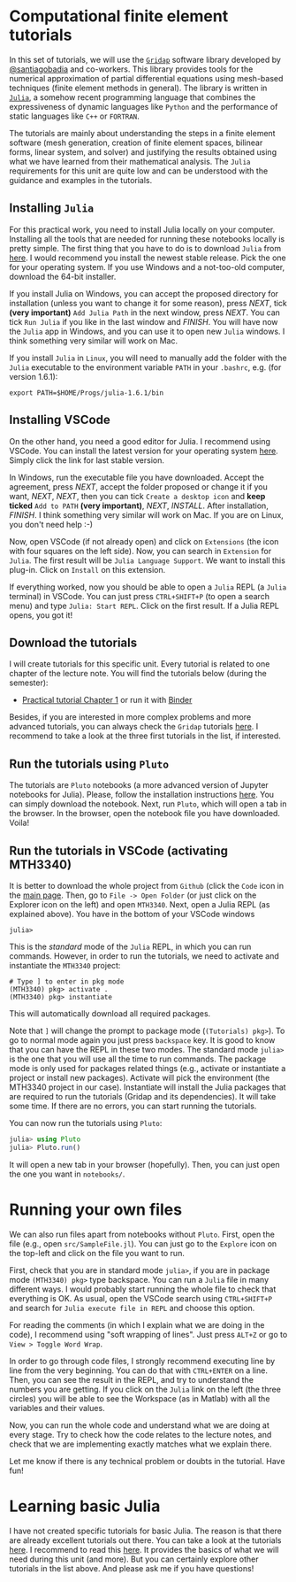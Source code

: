# Computational finite element tutorials

In this set of tutorials, we will use the [`Gridap`](https://github.com/gridap/Gridap.jl) software library developed by [@santiagobadia](https://github.com/santiagobadia) and co-workers. This library provides tools for the numerical approximation of partial differential equations using mesh-based techniques (finite element methods in general). The library is written in [`Julia`](https://julialang.org), a somehow recent programming language that combines the expressiveness of dynamic languages like `Python` and the performance of static languages like `C++` or `FORTRAN`.

The tutorials are mainly about understanding the steps in a finite element software (mesh generation, creation of finite element spaces, bilinear forms, linear system, and solver) and justifying the results obtained using what we have learned from their mathematical analysis. The `Julia` requirements for this unit are quite low and can be understood with the guidance and examples in the tutorials. 

## Installing `Julia`

For this practical work, you need to install Julia locally on your computer. Installing all the tools that are needed for running these notebooks locally is pretty simple. The first thing that you have to do is to download `Julia` from [here](https://julialang.org/downloads/).  I would recommend you install the newest stable release. Pick the one for your operating system. If you use Windows and a not-too-old computer, download the 64-bit installer.

If you install Julia on Windows, you can accept the proposed directory for installation (unless you want to change it for some reason), press _NEXT_, tick **(very important)** `Add Julia Path` in the next window, press _NEXT_. You can tick `Run Julia` if you like in the last window and _FINISH_. You will have now the `Julia` app in Windows, and you can use it to open new `Julia` windows. I think something very similar will work on Mac.

If you install `Julia` in `Linux`, you will need to manually add the folder with the `Julia` executable to the environment variable `PATH` in your `.bashrc`, e.g. (for version 1.6.1):
```
export PATH=$HOME/Progs/julia-1.6.1/bin
```

## Installing VSCode

On the other hand, you need a good editor for Julia. I recommend using VSCode. You can install the latest version for your operating system [here](https://code.visualstudio.com/). Simply click the link for last stable version. 

In Windows, run the executable file you have downloaded. Accept the agreement, press _NEXT_, accept the folder proposed or change it if you want, _NEXT_, _NEXT_, then you can tick `Create a desktop icon` and **keep ticked** `Add to PATH` **(very important)**, _NEXT_, _INSTALL_. After installation, _FINISH_. I think something very similar will work on Mac. If you are on Linux, you don't need help :-)

Now, open VSCode (if not already open) and click on `Extensions` (the icon with four squares on the left side). Now, you can search in `Extension` for `Julia`. The first result will be `Julia Language Support`. We want to install this plug-in. Click on `Install` on this extension.

If everything worked, now you should be able to open a `Julia` REPL (a `Julia` terminal) in VSCode. You can just press `CTRL+SHIFT+P` (to open a search menu) and type `Julia: Start REPL`. Click on the first result. If a Julia REPL opens, you got it!

## Download the tutorials

I will create tutorials for this specific unit. Every tutorial is related to one chapter of the lecture note. You will find the tutorials below (during the semester):

* [Practical tutorial Chapter 1](https://github.com/MonashMath/MTH3340/blob/main/notebooks/tutorial-1.jl) or run it with [Binder](https://binder.plutojl.org/v0.19.4/open?url=https%253A%252F%252Fraw.githubusercontent.com%252FMonashMath%252FMTH3340%252Fmain%252Fnotebooks%252Ftutorial-1.jl)

Besides, if you are interested in more complex problems and more advanced tutorials, you can always check the `Gridap` tutorials [here](https://gridap.github.io/Tutorials/dev/). I recommend to take a look at the three first tutorials in the list, if interested. 

## Run the tutorials using `Pluto`

The tutorials are `Pluto` notebooks (a more advanced version of Jupyter notebooks for Julia). Please, follow the installation instructions [here](https://github.com/fonsp/Pluto.jl#installation). You can simply download the notebook. Next, run `Pluto`, which will open a tab in the browser. In the browser, open the notebook file you have downloaded. Voila!

## Run the tutorials in VSCode (activating MTH3340)

It is better to download the whole project from `Github` (click the `Code` icon in the [main page](https://github.com/MonashMath/MTH3340). Then, go to `File -> Open Folder` (or just click on the Explorer icon on the left) and open `MTH3340`. Next, open a Julia REPL (as explained above). You have in the bottom of your VSCode windows

```
julia> 
```
This is the _standard_ mode of the `Julia` REPL, in which you can run commands. However, in order to run the tutorials, we need to activate and instantiate the `MTH3340` project:
```
# Type ] to enter in pkg mode
(MTH3340) pkg> activate .
(MTH3340) pkg> instantiate
```
This will automatically download all required packages.

Note that `]` will change the prompt to package mode (`(Tutorials) pkg>`). To go to normal mode again you just press `backspace` key. It is good to know that you can have the REPL in these two modes. The standard mode `julia>` is the one that you will use all the time to run commands. The package mode is only used for packages related things (e.g., activate or instantiate a project or install new packages). Activate will pick the environment (the MTH3340 project in our case). Instantiate will install the Julia packages that are required to run the tutorials (Gridap and its dependencies). It will take some time. If there are no errors, you can start running the tutorials.

You can now run the tutorials using `Pluto`:
```julia
julia> using Pluto
julia> Pluto.run()
```
It will open a new tab in your browser (hopefully). Then, you can just open the one you want in `notebooks/`.

# Running your own files

We can also run files apart from notebooks without `Pluto`. First, open the file (e.g., open `src/SampleFile.jl`). You can just go to the `Explore` icon on the top-left and click on the file you want to run.

First, check that you are in standard mode `julia>`, if you are in package mode `(MTH3340) pkg>` type backspace. You can run a `Julia` file in many different ways. I would probably start running the whole file to check that everything is OK. As usual, open the VSCode search using `CTRL+SHIFT+P` and search for `Julia execute file in REPL` and choose this option.

For reading the comments (in which I explain what we are doing in the code), I recommend using "soft wrapping of lines". Just press `ALT+Z` or go to `View > Toggle Word Wrap`.

In order to go through code files, I strongly recommend executing line by line from the very beginning. You can do that with `CTRL+ENTER` on a line. Then, you can see the result in the REPL, and try to understand the numbers you are getting. If you click on the `Julia` link on the left (the three circles) you will be able to see the Workspace (as in Matlab) with all the variables and their values.

Now, you can run the whole code and understand what we are doing at every stage. Try to check how the code relates to the lecture notes, and check that we are implementing exactly matches what we explain there.

Let me know if there is any technical problem or doubts in the tutorial. Have fun!

# Learning basic Julia

I have not created specific tutorials for basic Julia. The reason is that there are already excellent tutorials out there. You can take a look at the tutorials [here](https://julialang.org/learning/tutorials/). I recommend to read this [here](https://www.matecdev.com/posts/julia-tutorial-science-engineering.html). It provides the basics of what we will need during this unit (and more). But you can certainly explore other tutorials in the list above. And please ask me if you have questions!

